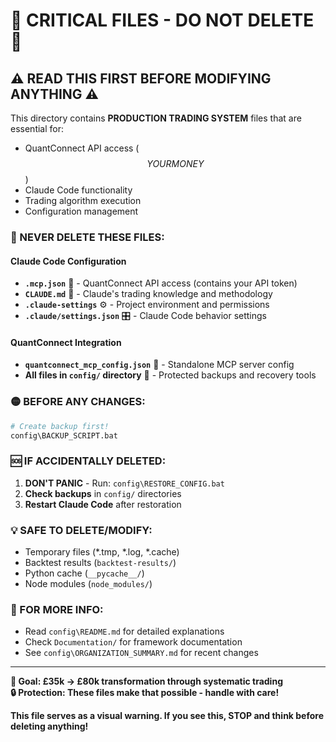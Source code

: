 # 🚨 CRITICAL FILES - DO NOT DELETE 🚨

## ⚠️ READ THIS FIRST BEFORE MODIFYING ANYTHING ⚠️

This directory contains **PRODUCTION TRADING SYSTEM** files that are essential for:
- QuantConnect API access ($$ YOUR MONEY $$)
- Claude Code functionality  
- Trading algorithm execution
- Configuration management

### 🔴 NEVER DELETE THESE FILES:

#### Claude Code Configuration
- **`.mcp.json`** 🔑 - QuantConnect API access (contains your API token)
- **`CLAUDE.md`** 🧠 - Claude's trading knowledge and methodology  
- **`.claude-settings`** ⚙️ - Project environment and permissions
- **`.claude/settings.json`** 🎛️ - Claude Code behavior settings

#### QuantConnect Integration  
- **`quantconnect_mcp_config.json`** 🔌 - Standalone MCP server config
- **All files in `config/` directory** 📁 - Protected backups and recovery tools

### 🟡 BEFORE ANY CHANGES:
```bash
# Create backup first!
config\BACKUP_SCRIPT.bat
```

### 🆘 IF ACCIDENTALLY DELETED:
1. **DON'T PANIC** - Run: `config\RESTORE_CONFIG.bat`
2. **Check backups** in `config/` directories
3. **Restart Claude Code** after restoration

### 💡 SAFE TO DELETE/MODIFY:
- Temporary files (*.tmp, *.log, *.cache)
- Backtest results (`backtest-results/`)
- Python cache (`__pycache__/`)
- Node modules (`node_modules/`)

### 📖 FOR MORE INFO:
- Read `config\README.md` for detailed explanations
- Check `Documentation/` for framework documentation
- See `config\ORGANIZATION_SUMMARY.md` for recent changes

---
**🎯 Goal: £35k → £80k transformation through systematic trading**  
**🔒 Protection: These files make that possible - handle with care!**

**This file serves as a visual warning. If you see this, STOP and think before deleting anything!**
